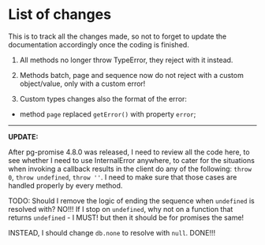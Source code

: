 List of changes
===============

This is to track all the changes made, so not to forget to update the documentation accordingly once the coding is finished.

1. All methods no longer throw TypeError, they reject with it instead.

2. Methods batch, page and sequence now do not reject with a custom object/value, only with a custom error!

3. Custom types changes also the format of the error:

* method `page` replaced `getError()` with property `error`;

---

**UPDATE:**

After pg-promise 4.8.0 was released, I need to review all the code here, to see whether I need to use InternalError anywhere,
to cater for the situations when invoking a callback results in the client do any of the following: `throw 0`, `throw undefined`,
`throw ''`. I need to make sure that those cases are handled properly by every method.

TODO: Should I remove the logic of ending the sequence when `undefined` is resolved with?
NO!!! If I stop on `undefined`, why not on a function that returns `undefined` - I MUST!
but then it should be for promises the same!

INSTEAD, I should change `db.none` to resolve with `null`. DONE!!!

